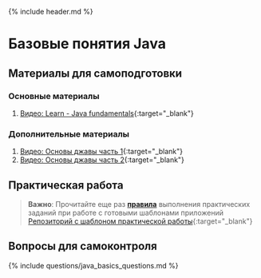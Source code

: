 {% include header.md %}

Базовые понятия Java
===

Материалы для самоподготовки
---------------------
### Основные материалы
1. [Видео: Learn - Java fundamentals](https://learn.by/courses/course-v1:EPAM+JF+ext1/about){:target="_blank"}

### Дополнительные материалы
1. [Видео: Основы джавы часть 1](https://www.youtube.com/watch?v=V9qzo32u0Z4){:target="_blank"}
1. [Видео: Основы джавы часть 2](https://www.youtube.com/watch?v=86Whd3UFSCE){:target="_blank"}

Практическая работа
---------------------
>**Важно**: Прочитайте еще раз **[правила]({{site.materialsurl}}general/practical_tasks_completing_rules)** выполнения практических заданий при работе с готовыми шаблонами приложений
[Репозиторий с шаблоном практической работы](https://github.com/java-online-course/java-basics-template){:target="_blank"}

Вопросы для самоконтроля
---------------------
{% include questions/java_basics_questions.md %}
